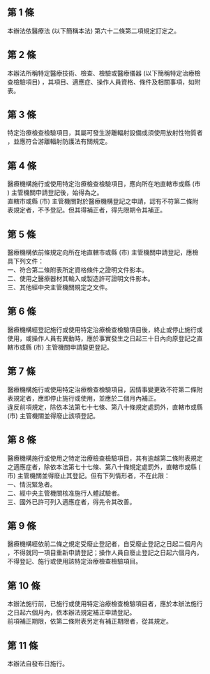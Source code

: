 第 1 條
-------
本辦法依醫療法 (以下簡稱本法) 第六十二條第二項規定訂定之。

第 2 條
-------
本辦法所稱特定醫療技術、檢查、檢驗或醫療儀器 (以下簡稱特定治療檢  
查檢驗項目) ，其項目、適應症、操作人員資格、條件及相關事項，如附  
表。

第 3 條
-------
特定治療檢查檢驗項目，其屬可發生游離輻射設備或須使用放射性物質者  
，並應符合游離輻射防護法有關規定。

第 4 條
-------
醫療機構施行或使用特定治療檢查檢驗項目，應向所在地直轄市或縣 (市  
) 主管機關申請登記後，始得為之。  
直轄市或縣 (市) 主管機關對於醫療機構登記之申請，認有不符第二條附  
表規定者，不予登記。但其得補正者，得先限期令其補正。

第 5 條
-------
醫療機構依前條規定向所在地直轄市或縣 (市) 主管機關申請登記，應檢  
具下列文件：  
一、符合第二條附表所定資格條件之證明文件影本。  
二、使用之醫療器材其輸入或製造許可證明文件影本。  
三、其他經中央主管機關規定之文件。

第 6 條
-------
醫療機構經登記施行或使用特定治療檢查檢驗項目後，終止或停止施行或  
使用，或操作人員有異動時，應於事實發生之日起三十日內向原登記之直  
轄市或縣 (市) 主管機關申請變更登記。

第 7 條
-------
醫療機構施行或使用特定治療檢查檢驗項目，因情事變更致不符第二條附  
表規定者，應即停止施行或使用，並應於二個月內補正。  
違反前項規定，除依本法第七十七條、第八十條規定處罰外，直轄市或縣  
 (市) 主管機關並得廢止該項登記。

第 8 條
-------
醫療機構施行或使用之特定治療檢查檢驗項目，其有逾越第二條附表規定  
之適應症者，除依本法第七十七條、第八十條規定處罰外，直轄市或縣 (  
市) 主管機關並得廢止其登記。但有下列情形者，不在此限：  
一、情況緊急者。  
二、經中央主管機關核准施行人體試驗者。  
三、國外已許可列入適應症者，得先令其改善。

第 9 條
-------
醫療機構經依前二條之規定受廢止登記者，自受廢止登記之日起二個月內  
，不得就同一項目重新申請登記；操作人員自廢止登記之日起六個月內，  
不得登記、施行或使用該特定治療檢查檢驗項目。

第 10 條
--------
本辦法施行前，已施行或使用特定治療檢查檢驗項目者，應於本辦法施行  
之日起六個月內，依本辦法規定補正申請登記。  
前項補正期限，依第二條附表另定有補正期限者，從其規定。

第 11 條
--------
本辦法自發布日施行。

